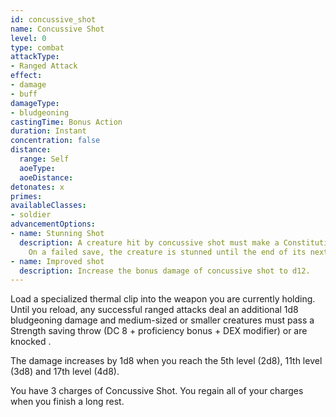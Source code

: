 ```yaml
---
id: concussive_shot
name: Concussive Shot
level: 0
type: combat
attackType:
- Ranged Attack
effect:
- damage
- buff
damageType:
- bludgeoning
castingTime: Bonus Action
duration: Instant
concentration: false
distance:
  range: Self
  aoeType: 
  aoeDistance: 
detonates: x
primes: 
availableClasses:
- soldier
advancementOptions:
- name: Stunning Shot
  description: A creature hit by concussive shot must make a Constitution saving throw instead of a Strength saving throw.
    On a failed save, the creature is stunned until the end of its next turn.
- name: Improved shot
  description: Increase the bonus damage of concussive shot to d12.
---
```

Load a specialized thermal clip into the weapon you are currently holding. Until you reload, any successful ranged
attacks deal an additional 1d8 bludgeoning damage and medium-sized or smaller creatures must pass a Strength saving
throw (DC 8 + proficiency bonus + DEX modifier) or are knocked <condition id="prone"/>.

The damage increases by 1d8 when you reach the 5th level (2d8), 11th level (3d8) and 17th level (4d8).

You have 3 charges of Concussive Shot. You regain all of your charges when you finish a long rest.
